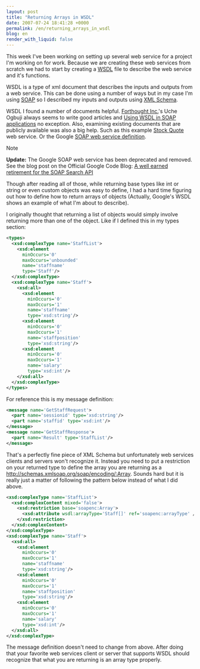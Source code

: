 ```yaml
---
layout: post
title: "Returning Arrays in WSDL"
date: 2007-07-24 18:41:28 +0000
permalink: /en/returning_arrays_in_wsdl
blog: en
render_with_liquid: false
---
```


This week I've been working on setting up several web service for a
project I'm working on for work. Because we are creating these web
services from scratch we had to start by creating a
[WSDL](http://en.wikipedia.org/wiki/WSDL) file to describe the web
service and it's functions.

WSDL is a type of xml document that describes the inputs and outputs
from a web service. This can be done using a number of ways but in my
case I'm using [SOAP](http://en.wikipedia.org/wiki/SOAP) so I described
my inputs and outputs using [XML Schema](http://www.w3.org/XML/Schema).

WSDL I found a number of documents helpful. [Forthought
Inc.](http://fourthought.com/)'s Uche Ogbuji always seems to write good
articles and [Using WSDL in SOAP
applications](http://www.ibm.com/developerworks/library/ws-soap/?dwzone=ws)
no exception. Also, examining existing documents that are publicly
available was also a big help. Such as this example [Stock
Quote](http://www.webservicex.net/stockquote.asmx?WSDL) web service. Or
the Google [SOAP web service
definition](http://api.google.com/GoogleSearch.wsdl).

<div class="note">

<div class="title">

Note

</div>

**Update:** The Google SOAP web service has been deprecated and removed.
See the blog post on the Official Google Code Blog: [A well earned
retirement for the SOAP Search
API](http://googlecode.blogspot.jp/2009/08/well-earned-retirement-for-soap-search.html)

</div>

Though after reading all of those, while returning base types like int
or string or even custom objects was easy to define, I had a hard time
figuring out how to define how to return arrays of objects (Actually,
Google's WSDL shows an example of what I'm about to describe).

I originally thought that returning a list of objects would simply
involve returning more than one of the object. Like if I defined this in
my types section:

```xml
<types>
  <xsd:complexType name='StaffList'>
    <xsd:element
      minOccurs='0'
      maxOccurs='unbounded'
      name='staffname'
      type='Staff'/>
  </xsd:complexType>
  <xsd:complexType name='Staff'>
    <xsd:all>
      <xsd:element
        minOccurs='0'
        maxOccurs='1'
        name='staffname'
        type='xsd:string'/>
      <xsd:element
        minOccurs='0'
        maxOccurs='1'
        name='staffposition'
        type='xsd:string'/>
      <xsd:element
        minOccurs='0'
        maxOccurs='1'
        name='salary'
        type='xsd:int'/>
    </xsd:all>
  </xsd:complexType>
</types>
```

For reference this is my message definition:

```xml
<message name='GetStaffRequest'>
  <part name='sessionid' type='xsd:string'/>
  <part name='staffid' type='xsd:int'/>
</message>
<message name='GetStaffResponse'>
  <part name='Result' type='StaffList'/>
</message>
```

That's a perfectly fine piece of XML Schema but unfortunately web
services clients and servers won't recognize it. Instead you need to put
a restriction on your returned type to define the array you are
returning as a <http://schemas.xmlsoap.org/soap/encoding/:Array>. Sounds
hard but it is really just a matter of following the pattern below
instead of what I did above.

```xml
<xsd:complexType name='StaffList'>
  <xsd:complexContent mixed='false'>
    <xsd:restriction base='soapenc:Array'>
      <xsd:attribute wsdl:arrayType='Staff[]' ref='soapenc:arrayType' />
    </xsd:restriction>
  </xsd:complexContent>
</xsd:complexType>
<xsd:complexType name='Staff'>
  <xsd:all>
    <xsd:element
      minOccurs='0'
      maxOccurs='1'
      name='staffname'
      type='xsd:string'/>
    <xsd:element
      minOccurs='0'
      maxOccurs='1'
      name='staffposition'
      type='xsd:string'/>
    <xsd:element
      minOccurs='0'
      maxOccurs='1'
      name='salary'
      type='xsd:int'/>
  </xsd:all>
</xsd:complexType>
```

The message definition doesn't need to change from above. After doing
that your favorite web services client or server that supports WSDL
should recognize that what you are returning is an array type properly.
